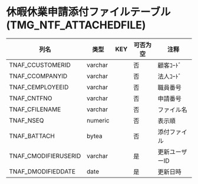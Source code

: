 # 休暇休業申請添付ファイルテーブル                                            (TMG_NTF_ATTACHEDFILE)
| 列名   | 类型   | KEY  | 可否为空 | 注释   |
| ---- | ---- | ---- | ---- | ---- |
|TNAF_CCUSTOMERID|varchar||否|顧客ｺｰﾄﾞ                                                                                    |
|TNAF_CCOMPANYID|varchar||否|法人ｺｰﾄﾞ                                                                                    |
|TNAF_CEMPLOYEEID|varchar||否|職員番号                                                                                      |
|TNAF_CNTFNO|varchar||否|申請番号                                                                                      |
|TNAF_CFILENAME|varchar||否|ファイル名                                                                                     |
|TNAF_NSEQ|numeric||否|表示順                                                                                       |
|TNAF_BATTACH|bytea||否|添付ファイル                                                                                    |
|TNAF_CMODIFIERUSERID|varchar||是|更新ユーザーID                                                                                  |
|TNAF_DMODIFIEDDATE|date||是|更新日時                                                                                      |
